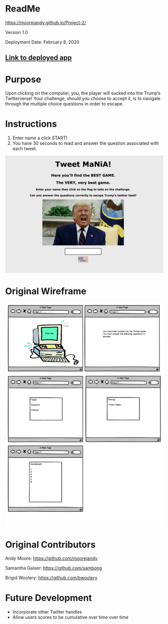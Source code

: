 # ReadMe

https://moorejandy.github.io/Project-2/

Version 1.0

Deployment Date: February 8, 2020

## [Link to deployed app](https://stormy-atoll-88031.herokuapp.com/)

# Purpose

Upon clicking on the computer, you, the player will sucked into the Trump’s Twitterverse! Your challenge, should you choose to accept it, is to navigate through the multiple choice questions in order to escape. 

#  Instructions
1. Enter name a click START!
2. You have 30 seconds to read and answer the question associated with each tweet.

![screenshot](public/images/appscreenshot.png)

# Original Wireframe
<img src="public/images/wireframe.jpg" alt="wireframe"/>


# Original Contributors
Andy Moore: https://github.com/moorejandy

Samantha Gaiser: https://github.com/sambong

Brigid Woolery: https://github.com/bwoolery

# Future Development
- Incorporate other Twitter handles
- Allow users scores to be cumulative over time over time